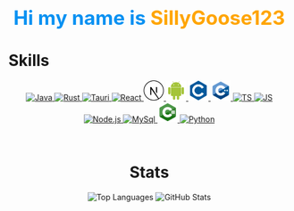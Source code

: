 <h1 align="center"> 
<span style="font-size: 35px; color: #0891F2" >
Hi my name is <span style="color: orange">SillyGoose123</span></span><img 
style="border-radius: 50%; height: 25px;" 
src="https://avatars.githubusercontent.com/u/118613840?v=4"  alt="" />

</h1

<div align="center">

# Skills 

</div>

<p align="middle">
    <a 
    href="https://java.com/" 
    target="_blank" 
    rel="noreferrer">
    <img 
        src="https://raw.githubusercontent.com/danielcranney/readme-generator/main/public/icons/skills/java-colored.svg" 
        width="36" 
        height="36" 
        alt="Java"/>
    </a> 
    <a 
    href="https://www.rust-lang.org/" 
    target="_blank" 
    rel="noreferrer">
        <img 
        src="https://raw.githubusercontent.com/danielcranney/readme-generator/main/public/icons/skills/rust-colored.svg" 
        width="36" 
        height="36" 
        alt="Rust"
        />
    </a> 
    <a 
    href="https://tauri.app" 
    target="_blank" 
    rel="noreferrer">
        <img 
        src="https://raw.githubusercontent.com/tauri-apps/tauri/dev/app-icon.png" 
        width="36" 
        height="36" 
        alt="Tauri"
        />
    </a> 
    <a 
    href="react.dev" 
    target="_blank" 
    rel="noreferrer">
        <img 
        src="https://raw.githubusercontent.com/danielcranney/readme-generator/main/public/icons/skills/react-colored.svg" 
        width="36" 
        height="36" 
        alt="React"
        />
    </a> 
    <a 
    href="https://nextjs.org/" 
    target="_blank" 
    rel="noreferrer">
        <img 
        src="https://raw.githubusercontent.com/devicons/devicon/master/icons/nextjs/nextjs-line.svg" 
        width="36" 
        height="36" 
        alt="Next.js"
        />
    </a> 
    <a 
    href="https://developer.android.com/" 
    target="_blank" 
    rel="noreferrer">
        <img 
        src="https://raw.githubusercontent.com/devicons/devicon/master/icons/android/android-plain.svg" 
        width="36" 
        height="36" 
        alt="Android"
        />
    </a> 
    <a 
    href="https://www.w3schools.com/c/c_intro.php" 
    target="_blank" 
    rel="noreferrer">
        <img 
        src="https://raw.githubusercontent.com/devicons/devicon/master/icons/c/c-plain.svg" 
        width="36" 
        height="36" 
        alt="C"
        />
    </a>  
    <a 
    href="https://www.w3schools.com/cpp/default.asp" 
    target="_blank" 
    rel="noreferrer">
        <img 
        src="https://raw.githubusercontent.com/vscode-icons/vscode-icons/master/icons/file_type_cpp3.svg" 
        width="36" 
        height="36" 
        alt="C++"
        />
    </a>
    <a 
    href="https://www.typescriptlang.org/" 
    target="_blank" 
    rel="noreferrer">
        <img 
        src="https://raw.githubusercontent.com/danielcranney/readme-generator/main/public/icons/skills/typescript-colored.svg" 
        width="36" 
        height="36" 
        alt="TS"
        />
    <a/>
    <a 
    href="https://developer.mozilla.org/en-US/docs/Web/JavaScript" 
    target="_blank" 
    rel="noreferrer">
        <img 
        src="https://raw.githubusercontent.com/danielcranney/readme-generator/main/public/icons/skills/javascript-colored.svg" 
        width="36" 
        height="36" 
        alt="JS"
        />
    </a> 
    <a 
    href="https://nodejs.org" 
    target="_blank" 
    rel="noreferrer">
        <img 
        src="https://raw.githubusercontent.com/danielcranney/readme-generator/main/public/icons/skills/nodejs-colored.svg" 
        width="36" 
        height="36" 
        alt="Node.js"
        />
    </a> 
    <a 
    href="https://www.mysql.com/" 
    target="_blank" 
    rel="noreferrer">
        <img 
        src="https://raw.githubusercontent.com/danielcranney/readme-generator/main/public/icons/skills/mysql-colored.svg" 
        width="36" 
        height="36" 
        alt="MySql"
        />
    </a> 
    <a 
    href="https://learn.microsoft.com/de-de/dotnet/csharp/tour-of-csharp/" 
    target="_blank" 
    rel="noreferrer">
        <img 
        src="https://raw.githubusercontent.com/vscode-icons/vscode-icons/master/icons/file_type_csharp2.svg" 
        width="36" 
        height="36" 
        alt="C#"
        />
    </a> 
    <a 
    href="https://www.python.org/" 
    target="_blank" 
    rel="noreferrer">
        <img 
        src="https://raw.githubusercontent.com/danielcranney/readme-generator/main/public/icons/skills/python-colored.svg" 
        width="36" 
        height="36" 
        alt="Python"
        />
    </a> 
</p>

<br/>

<div align="center">

# Stats

<img src="https://github-readme-stats.vercel.app/api/top-langs/?username=SillyGoose123&hide_progress=truelayout=compact&theme=dark&hide_border=true&custom_title=Top 10 Languages&langs_count=10&title_color=0891F2&text_color=9da7af" alt="Top Languages"/>


<img src="https://github-readme-stats.vercel.app/api?username=SillyGoose123&show_icons=true&hide=&count_private=true&title_color=0891F2&text_color=9da7af&icon_color=0891F2&bg_color=1c1917&hide_border=true&show_icons=true" alt="GitHub Stats"/>

</div>